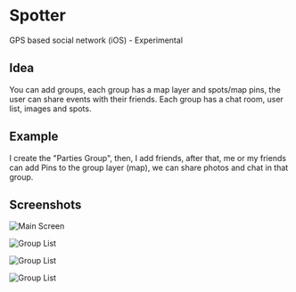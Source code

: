 Spotter
=======

GPS based social network (iOS) - Experimental

## Idea
You can add groups, each group has a map layer and spots/map pins, the user can share events with their friends. Each group has a chat room, user list, images and spots.

## Example
I create the "Parties Group", then, I add friends, after that, me or my friends can add Pins to the group layer (map), we can share photos and chat in that group.

## Screenshots
![Main Screen](https://raw.github.com/Agnostic/Spotter/master/screenshots/screen1.png)

![Group List](https://raw.github.com/Agnostic/Spotter/master/screenshots/screen2.png)

![Group List](https://raw.github.com/Agnostic/Spotter/master/screenshots/screen3.png)

![Group List](https://raw.github.com/Agnostic/Spotter/master/screenshots/screen4.png)